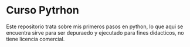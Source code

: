 # Curso Pytrhon
 
 Este repositorio trata sobre mis primeros pasos en python, lo que aqui se encuentra sirve para ser depuraedo y ejecutado para fines didacticos, no tiene licencia comercial.